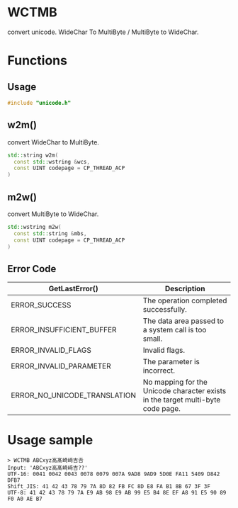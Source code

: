 ﻿# WCTMB
convert unicode. WideChar To MultiByte / MultiByte to WideChar.

# Functions

## Usage
```cpp
#include "unicode.h"
```

## w2m()
convert WideChar to MultiByte.
```cpp
std::string w2m(
  const std::wstring &wcs,
  const UINT codepage = CP_THREAD_ACP 
)
```

## m2w()
convert MultiByte to WideChar.
```cpp
std::wstring m2w(
  const std::string &mbs,
  const UINT codepage = CP_THREAD_ACP 
)
```

## Error Code
| GetLastError()               | Description                                           |
| ---------------------------- | ------------------------------------------------------------------------------- |
| ERROR_SUCCESS                | The operation completed successfully.                                           |
| ERROR_INSUFFICIENT_BUFFER    | The data area passed to a system call is too small.                             |
| ERROR_INVALID_FLAGS          | Invalid flags.                                                                  |
| ERROR_INVALID_PARAMETER      | The parameter is incorrect.                                                     |
| ERROR_NO_UNICODE_TRANSLATION | No mapping for the Unicode character exists in the target multi-byte code page. |

# Usage sample
```
> WCTMB ABCxyz高髙崎﨑吉𠮷
Input: 'ABCxyz高髙崎﨑吉??'
UTF-16: 0041 0042 0043 0078 0079 007A 9AD8 9AD9 5D0E FA11 5409 D842 DFB7
Shift_JIS: 41 42 43 78 79 7A 8D 82 FB FC 8D E8 FA B1 8B 67 3F 3F
UTF-8: 41 42 43 78 79 7A E9 AB 98 E9 AB 99 E5 B4 8E EF A8 91 E5 90 89 F0 A0 AE B7
```
